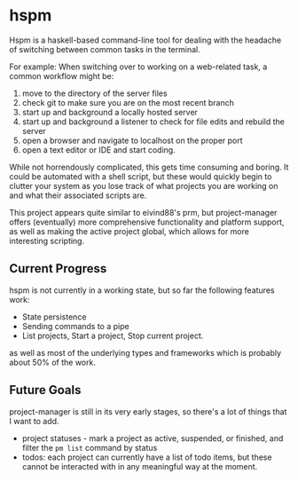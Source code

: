 # hspm

Hspm is a haskell-based command-line tool for dealing with the
headache of switching between common tasks in the terminal.

For example:
When switching over to working on a web-related task, a common workflow might
be:

1)  move to the directory of the server files
2)  check git to make sure you are on the most recent branch
3)  start up and background a locally hosted server
4)  start up and background a listener to check for file edits and rebuild
    the server
5)  open a browser and navigate to localhost on the proper port
6)  open a text editor or IDE and start coding.

While not horrendously complicated, this gets time consuming and boring. It
could be automated with a shell script, but these would quickly begin to
clutter your system as you lose track of what projects you are working on and
what their associated scripts are.

This project appears quite similar to eivind88's prm, but project-manager
offers (eventually) more comprehensive functionality and platform support, as
well as making the active project global, which allows for more interesting
scripting.

## Current Progress

hspm is not currently in a working state, but so far the following features
work:

+ State persistence
+ Sending commands to a pipe
+ List projects, Start a project, Stop current project.

as well as most of the underlying types and frameworks which is probably about
50% of the work.

## Future Goals

project-manager is still in its very early stages, so there's a lot of things
that I want to add.

+   project statuses - mark a project as active, suspended, or finished,
    and filter the `pm list` command by status
+   todos: each project can currently have a list of todo items, but these
    cannot be interacted with in any meaningful way at the moment.
